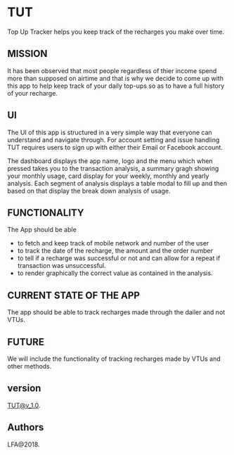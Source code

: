 # TUT

Top Up Tracker helps you keep track of the recharges you make over time.

## MISSION

It has been observed that most people regardless of thier income spend more than supposed on airtime and that is why we decide to come up with this app to help keep track of your daily top-ups so as to have a full history of your recharge.

## UI

The UI of this app is structured in a very simple way that everyone can understand and navigate through. For account setting and issue handling TUT requires users to sign up with either their Email or Facebook account.

The dashboard displays the app name, logo and the menu which when pressed takes you to the transaction analysis, a summary gragh showing your monthly usage, card display for your weekly, monthly and yearly analysis. Each segment of analysis displays a table modal to fill up and then based on that display the break down analysis of usage.

## FUNCTIONALITY

The  App should be able

- to fetch and keep track of mobile network and number of the user
- to track the date of the recharge, the amount and the order number
- to tell if a recharge was successful or not and can allow for a repeat if transaction was unsuccessful.
- to render graphically the correct value as contained in the analysis.

## CURRENT STATE OF THE APP

The app should be able to track recharges made through the dailer and not VTUs.

## FUTURE

We will include the functionality of tracking recharges made by VTUs and other methods.

## version

TUT@v_1.0.

## Authors

LFA@2018.